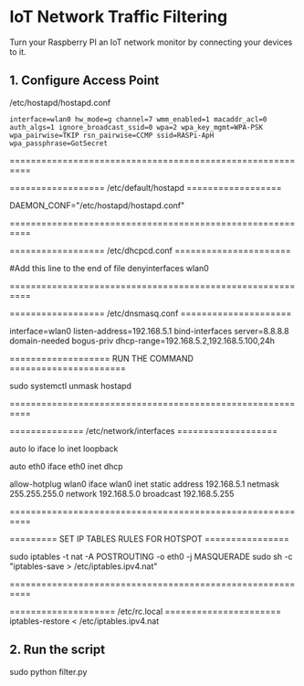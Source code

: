 # IoT Network Traffic Filtering

Turn your Raspberry PI an IoT network monitor by connecting your devices to it.

## 1. Configure Access Point

/etc/hostapd/hostapd.conf


`interface=wlan0
hw_mode=g
channel=7
wmm_enabled=1
macaddr_acl=0
auth_algs=1
ignore_broadcast_ssid=0
wpa=2
wpa_key_mgmt=WPA-PSK
wpa_pairwise=TKIP
rsn_pairwise=CCMP
ssid=RASPi-ApH
wpa_passphrase=GotSecret`


==========================================================


================== /etc/default/hostapd ==================

DAEMON_CONF="/etc/hostapd/hostapd.conf"

==========================================================


================== /etc/dhcpcd.conf ======================

#Add this line to the end of file
denyinterfaces wlan0

==========================================================


================== /etc/dnsmasq.conf =====================

interface=wlan0
listen-address=192.168.5.1
bind-interfaces
server=8.8.8.8
domain-needed
bogus-priv
dhcp-range=192.168.5.2,192.168.5.100,24h

=================== RUN THE COMMAND ======================

sudo systemctl unmask hostapd

==========================================================


============== /etc/network/interfaces ===================

auto lo
iface lo inet loopback

auto eth0
iface eth0 inet dhcp

allow-hotplug wlan0
iface wlan0 inet static
address 192.168.5.1
netmask 255.255.255.0
network 192.168.5.0
broadcast 192.168.5.255

==========================================================



========= SET IP TABLES RULES FOR HOTSPOT ================

sudo iptables -t nat -A POSTROUTING -o eth0 -j MASQUERADE 
sudo sh -c "iptables-save > /etc/iptables.ipv4.nat"

==========================================================

====================  /etc/rc.local ======================
iptables-restore < /etc/iptables.ipv4.nat


## 2. Run the script

sudo python filter.py
